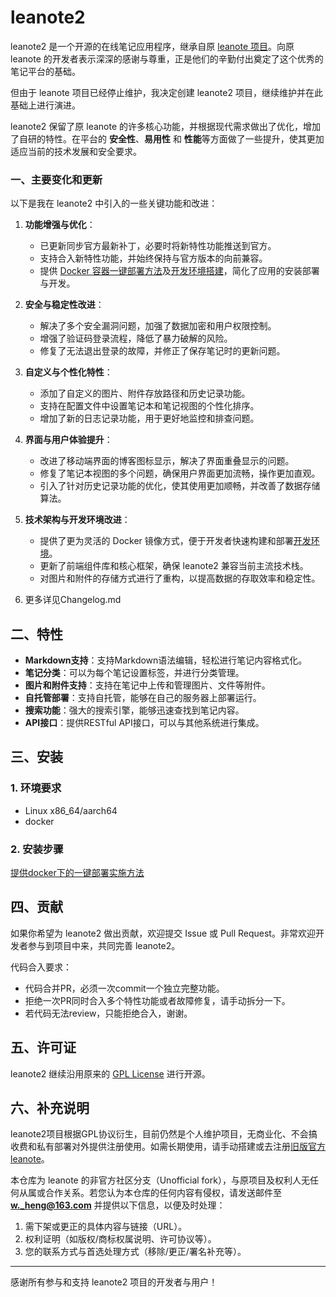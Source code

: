 # leanote2

leanote2 是一个开源的在线笔记应用程序，继承自原 [leanote 项目](https://github.com/leanote/leanote)。向原 leanote 的开发者表示深深的感谢与尊重，正是他们的辛勤付出奠定了这个优秀的笔记平台的基础。  

但由于 leanote 项目已经停止维护，我决定创建 leanote2 项目，继续维护并在此基础上进行演进。

leanote2 保留了原 leanote 的许多核心功能，并根据现代需求做出了优化，增加了自研的特性。在平台的 **安全性**、**易用性** 和 **性能**等方面做了一些提升，使其更加适应当前的技术发展和安全要求。

### 一、主要变化和更新

以下是我在 leanote2 中引入的一些关键功能和改进：

1. **功能增强与优化**：
   - 已更新同步官方最新补丁，必要时将新特性功能推送到官方。
   - 支持合入新特性功能，并始终保持与官方版本的向前兼容。
   - 提供 [Docker 容器一键部署方法](https://github.com/wiselike/leanote2/wiki/docker-deploy-method-docker一键部署方法--Linux)及[开发环境搭建](https://github.com/wiselike/leanote2/wiki/how-to-build-in-docker-docker编译环境搭建方法--Linux)，简化了应用的安装部署与开发。
   
2. **安全与稳定性改进**：
   - 解决了多个安全漏洞问题，加强了数据加密和用户权限控制。
   - 增强了验证码登录流程，降低了暴力破解的风险。
   - 修复了无法退出登录的故障，并修正了保存笔记时的更新问题。

3. **自定义与个性化特性**：
   - 添加了自定义的图片、附件存放路径和历史记录功能。
   - 支持在配置文件中设置笔记本和笔记视图的个性化排序。
   - 增加了新的日志记录功能，用于更好地监控和排查问题。

4. **界面与用户体验提升**：
   - 改进了移动端界面的博客图标显示，解决了界面重叠显示的问题。
   - 修复了笔记本视图的多个问题，确保用户界面更加流畅，操作更加直观。
   - 引入了针对历史记录功能的优化，使其使用更加顺畅，并改善了数据存储算法。

5. **技术架构与开发环境改进**：
   - 提供了更为灵活的 Docker 镜像方式，便于开发者快速构建和部署[开发环境](https://github.com/wiselike/leanote2/wiki/how-to-build-in-docker-docker编译环境搭建方法--Linux)。
   - 更新了前端组件库和核心框架，确保 leanote2 兼容当前主流技术栈。
   - 对图片和附件的存储方式进行了重构，以提高数据的存取效率和稳定性。

6. 更多详见Changelog.md

## 二、特性

- **Markdown支持**：支持Markdown语法编辑，轻松进行笔记内容格式化。
- **笔记分类**：可以为每个笔记设置标签，并进行分类管理。
- **图片和附件支持**：支持在笔记中上传和管理图片、文件等附件。
- **自托管部署**：支持自托管，能够在自己的服务器上部署运行。
- **搜索功能**：强大的搜索引擎，能够迅速查找到笔记内容。
- **API接口**：提供RESTful API接口，可以与其他系统进行集成。

## 三、安装

### 1. 环境要求

- Linux x86_64/aarch64
- docker

### 2. 安装步骤

[提供docker下的一键部署实施方法](https://github.com/wiselike/leanote2/wiki/docker-deploy-method-docker一键部署方法--Linux)

## 四、贡献

如果你希望为 leanote2 做出贡献，欢迎提交 Issue 或 Pull Request。非常欢迎开发者参与到项目中来，共同完善 leanote2。  

代码合入要求：  
* 代码合并PR，必须一次commit一个独立完整功能。
* 拒绝一次PR同时合入多个特性功能或者故障修复，请手动拆分一下。
* 若代码无法review，只能拒绝合入，谢谢。

## 五、许可证

leanote2 继续沿用原来的 [GPL License](https://github.com/wiselike/leanote2/blob/master/LICENSE) 进行开源。

## 六、补充说明

leanote2项目根据GPL协议衍生，目前仍然是个人维护项目，无商业化、不会搞收费和私有部署对外提供注册使用。如需长期使用，请手动搭建或去注册[旧版官方leanote](https://www.leanote.com)。  

本仓库为 leanote 的非官方社区分支（Unofficial fork），与原项目及权利人无任何从属或合作关系。若您认为本仓库的任何内容有侵权，请发送邮件至 **w._heng@163.com** 并提供以下信息，以便及时处理：
1. 需下架或更正的具体内容与链接（URL）。
2. 权利证明（如版权/商标权属说明、许可协议等）。
3. 您的联系方式与首选处理方式（移除/更正/署名补充等）。

---

感谢所有参与和支持 leanote2 项目的开发者与用户！
